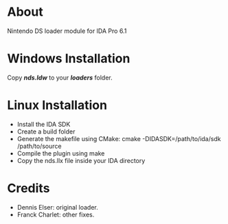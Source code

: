 # About
Nintendo DS loader module for IDA Pro 6.1

# Windows Installation
Copy ***nds.ldw*** to your ***loaders*** folder.

# Linux Installation
- Install the IDA SDK
- Create a build folder
- Generate the makefile using CMake: cmake -DIDASDK=/path/to/ida/sdk /path/to/source
- Compile the plugin using make
- Copy the nds.llx file inside your IDA directory

# Credits
- Dennis Elser: original loader.
- Franck Charlet: other fixes.
